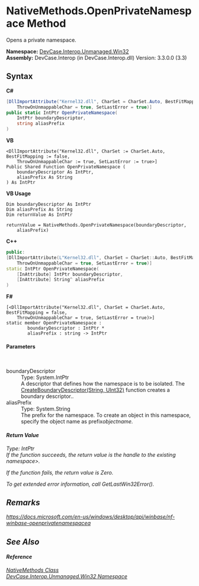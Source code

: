 # NativeMethods.OpenPrivateNamespace Method 
 

Opens a private namespace.

**Namespace:**&nbsp;<a href="N_DevCase_Interop_Unmanaged_Win32">DevCase.Interop.Unmanaged.Win32</a><br />**Assembly:**&nbsp;DevCase.Interop (in DevCase.Interop.dll) Version: 3.3.0.0 (3.3)

## Syntax

**C#**<br />
``` C#
[DllImportAttribute("Kernel32.dll", CharSet = CharSet.Auto, BestFitMapping = false, 
	ThrowOnUnmappableChar = true, SetLastError = true)]
public static IntPtr OpenPrivateNamespace(
	IntPtr boundaryDescriptor,
	string aliasPrefix
)
```

**VB**<br />
``` VB
<DllImportAttribute("Kernel32.dll", CharSet := CharSet.Auto, BestFitMapping := false, 
	ThrowOnUnmappableChar := true, SetLastError := true>]
Public Shared Function OpenPrivateNamespace ( 
	boundaryDescriptor As IntPtr,
	aliasPrefix As String
) As IntPtr
```

**VB Usage**<br />
``` VB Usage
Dim boundaryDescriptor As IntPtr
Dim aliasPrefix As String
Dim returnValue As IntPtr

returnValue = NativeMethods.OpenPrivateNamespace(boundaryDescriptor, 
	aliasPrefix)
```

**C++**<br />
``` C++
public:
[DllImportAttribute(L"Kernel32.dll", CharSet = CharSet::Auto, BestFitMapping = false, 
	ThrowOnUnmappableChar = true, SetLastError = true)]
static IntPtr OpenPrivateNamespace(
	[InAttribute] IntPtr boundaryDescriptor, 
	[InAttribute] String^ aliasPrefix
)
```

**F#**<br />
``` F#
[<DllImportAttribute("Kernel32.dll", CharSet = CharSet.Auto, BestFitMapping = false, 
	ThrowOnUnmappableChar = true, SetLastError = true)>]
static member OpenPrivateNamespace : 
        boundaryDescriptor : IntPtr * 
        aliasPrefix : string -> IntPtr 

```


#### Parameters
&nbsp;<dl><dt>boundaryDescriptor</dt><dd>Type: System.IntPtr<br />A descriptor that defines how the namespace is to be isolated. The <a href="M_DevCase_Interop_Unmanaged_Win32_NativeMethods_CreateBoundaryDescriptor">CreateBoundaryDescriptor(String, UInt32)</a> function creates a boundary descriptor..</dd><dt>aliasPrefix</dt><dd>Type: System.String<br />The prefix for the namespace. To create an object in this namespace, specify the object name as prefix<i>objectname.</dd></dl>

#### Return Value
Type: IntPtr<br />If the function succeeds, the return value is the handle to the existing namespace>. 

 If the function fails, the return value is Zero. 

 To get extended error information, call GetLastWin32Error().

## Remarks
<a href="https://docs.microsoft.com/en-us/windows/desktop/api/winbase/nf-winbase-openprivatenamespacea" target="_blank">https://docs.microsoft.com/en-us/windows/desktop/api/winbase/nf-winbase-openprivatenamespacea</a>

## See Also


#### Reference
<a href="T_DevCase_Interop_Unmanaged_Win32_NativeMethods">NativeMethods Class</a><br /><a href="N_DevCase_Interop_Unmanaged_Win32">DevCase.Interop.Unmanaged.Win32 Namespace</a><br />